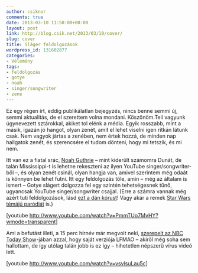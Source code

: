 ```yaml
---
author: csiknor
comments: true
date: 2013-03-10 11:50:00+00:00
layout: post
link: http://blog.csik.net/2013/03/10/cover/
slug: cover
title: Sláger feldolgozások
wordpress_id: 131602877
categories:
- Vélemény
tags:
- feldolgozás
- gotye
- noah
- singer/songwriter
- zene
---
```


Ez egy régen írt, eddig publikálatlan bejegyzés, nincs benne semmi új, semmi aktualitás, de el szerettem volna mondani. Köszönöm.Teli vagyunk úgynevezett sztárokkal, akiket tol elénk a média. Egyik rosszabb, mint a másik, igazán jó hangot, olyan zenét, amit el lehet viselni igen ritkán látunk csak. Nem vagyok jártas a zenében, nem értek hozzá, de minden nap hallgatok zenét, és szerencsére el tudom dönteni, hogy mi tetszik, és mi nem.

Itt van ez a fiatal srác, [Noah Guthrie](http://noahguthrie.com/) – mint kiderült számomra Dunát, de talán Mississippi-t is lehetne rekeszteni az ilyen YouTube singer/songwriter-ből –, és olyan zenét csinál, olyan hangja van, amivel szerintem még odaát is könnyen be lehet futni. Itt egy feldolgozás tőle, amin – még az általam is ismert – Gotye slágert dolgozza fel egy szintén tehetségesnek tűnő, ugyancsak YouTube singer/songwriter csajjal. (Erre a számra vannak még azért tuti feldolgozások, lásd [ezt a dán kórust](http://www.youtube.com/watch?v=PlCnrMZO72c)! Vagy akár a remek [Star Wars témájú paródiát](http://www.youtube.com/watch?v=qJlbPXZEpRE) is.)

[youtube http://www.youtube.com/watch?v=PmmTUo7MvHY?wmode=transparent]

Ami a befutást illeti, a 15 perc hírnév már megvolt neki, [szerepelt az NBC Today Show](http://www.today.com/video/today/47412148)-jában azzal, hogy saját verziója LFMAO – akiről még soha sem hallottam, de így utólag talán jobb is ez így – hihetetlen népszerű vírus videó lett.

[youtube http://www.youtube.com/watch?v=vsvlsuLau5c]
